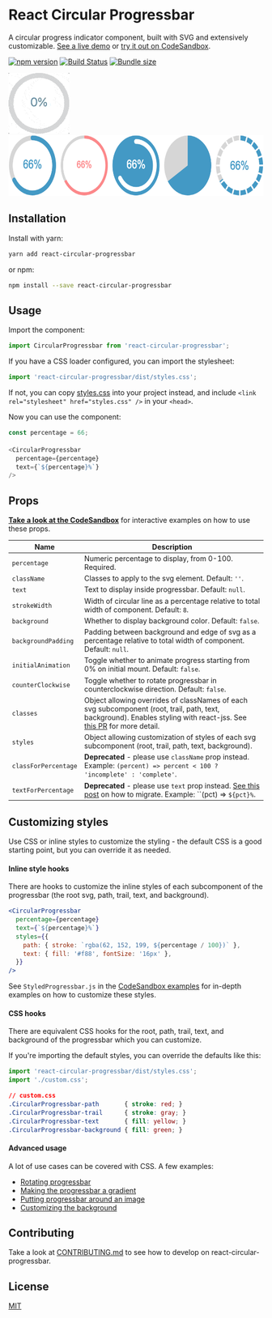 # React Circular Progressbar

A circular progress indicator component, built with SVG and extensively customizable. [See a live demo](http://www.kevinqi.com/react-circular-progressbar/) or [try it out on CodeSandbox](https://codesandbox.io/s/vymm4oln6y).

[![npm version](https://badge.fury.io/js/react-circular-progressbar.svg)](https://www.npmjs.com/package/react-circular-progressbar)
[![Build Status](https://travis-ci.org/iqnivek/react-circular-progressbar.svg?branch=master)](https://travis-ci.org/iqnivek/react-circular-progressbar)
[![Bundle size](https://img.shields.io/bundlephobia/min/react-circular-progressbar.svg)](https://bundlephobia.com/result?p=react-circular-progressbar)

<a href="https://codesandbox.io/s/vymm4oln6y"><img height="120" src="/docs/animated-progressbar.gif?raw=true" alt="animated progressbar" /></a> <a href="https://codesandbox.io/s/vymm4oln6y"><img height="120" src="/docs/circular-progressbar-examples.png?raw=true" alt="progressbar examples" /></a>

## Installation

Install with yarn:

```bash
yarn add react-circular-progressbar
```

or npm:

```bash
npm install --save react-circular-progressbar
```

## Usage

Import the component:

```javascript
import CircularProgressbar from 'react-circular-progressbar';
```

If you have a CSS loader configured, you can import the stylesheet:

```javascript
import 'react-circular-progressbar/dist/styles.css';
```

If not, you can copy [styles.css](dist/styles.css) into your project instead, and include `<link rel="stylesheet" href="styles.css" />` in your `<head>`.

Now you can use the component:

```javascript
const percentage = 66;

<CircularProgressbar
  percentage={percentage}
  text={`${percentage}%`}
/>
```

## Props

[**Take a look at the CodeSandbox**](https://codesandbox.io/s/vymm4oln6y) for interactive examples on how to use these props.

| Name | Description |
| ---- | ----------- |
| `percentage` | Numeric percentage to display, from 0-100. Required. |
| `className` | Classes to apply to the svg element. Default: `''`. |
| `text` | Text to display inside progressbar. Default: `null`. |
| `strokeWidth` | Width of circular line as a percentage relative to total width of component. Default: `8`. |
| `background` | Whether to display background color. Default: `false`. |
| `backgroundPadding` | Padding between background and edge of svg as a percentage relative to total width of component. Default: `null`. |
| `initialAnimation` | Toggle whether to animate progress starting from 0% on initial mount. Default: `false`. |
| `counterClockwise` | Toggle whether to rotate progressbar in counterclockwise direction. Default: `false`. |
| `classes` | Object allowing overrides of classNames of each svg subcomponent (root, trail, path, text, background). Enables styling with react-jss. See [this PR](https://github.com/iqnivek/react-circular-progressbar/pull/25) for more detail. |
| `styles` | Object allowing customization of styles of each svg subcomponent (root, trail, path, text, background). |
| `classForPercentage` | **Deprecated** - please use `className` prop instead. Example: `(percent) => percent < 100 ? 'incomplete' : 'complete'`. |
| `textForPercentage` | **Deprecated** - please use `text` prop instead. [See this post](https://github.com/iqnivek/react-circular-progressbar/issues/29#issuecomment-341628016) on how to migrate. Example: ``(pct) => `${pct}%`. |


## Customizing styles

Use CSS or inline styles to customize the styling - the default CSS is a good starting point, but you can override it as needed.

#### Inline style hooks

There are hooks to customize the inline styles of each subcomponent of the progressbar (the root svg, path, trail, text, and background).

```jsx
<CircularProgressbar
  percentage={percentage}
  text={`${percentage}%`}
  styles={{
    path: { stroke: `rgba(62, 152, 199, ${percentage / 100})` },
    text: { fill: '#f88', fontSize: '16px' },
  }}
/>
```

See `StyledProgressbar.js` in the [CodeSandbox examples](https://codesandbox.io/s/vymm4oln6y) for in-depth examples on how to customize these styles.

#### CSS hooks

There are equivalent CSS hooks for the root, path, trail, text, and background of the progressbar which you can customize.

If you're importing the default styles, you can override the defaults like this:

```jsx
import 'react-circular-progressbar/dist/styles.css';
import './custom.css';
```

```css
// custom.css
.CircularProgressbar-path       { stroke: red; }
.CircularProgressbar-trail      { stroke: gray; }
.CircularProgressbar-text       { fill: yellow; }
.CircularProgressbar-background { fill: green; }
```

#### Advanced usage

A lot of use cases can be covered with CSS. A few examples:

* [Rotating progressbar](https://github.com/iqnivek/react-circular-progressbar/issues/38)
* [Making the progressbar a gradient](https://github.com/iqnivek/react-circular-progressbar/issues/31#issuecomment-338216925)
* [Putting progressbar around an image](https://github.com/iqnivek/react-circular-progressbar/issues/32)
* [Customizing the background](https://github.com/iqnivek/react-circular-progressbar/issues/21#issuecomment-336613160)


## Contributing

Take a look at [CONTRIBUTING.md](/CONTRIBUTING.md) to see how to develop on react-circular-progressbar.


## License

[MIT](/LICENSE)
